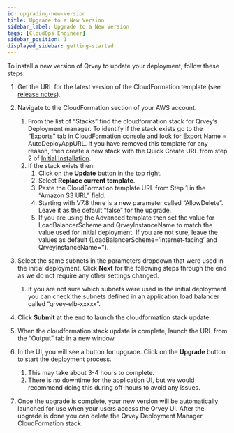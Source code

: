 ```yaml
---
id: upgrading-new-version
title: Upgrade to a New Version
sidebar_label: Upgrade to a New Version
tags: [CloudOps Engineer]
sidebar_position: 1
displayed_sidebar: getting-started
---
```


<div>

To install a new version of Qrvey to update your deployment, follow these steps:

1. Get the URL for the latest version of the CloudFormation template (see <a href="/docs/release-notes/v8/release-last" target="_blank">release notes</a>).
2. Navigate to the CloudFormation section of your AWS account.
    1. From the list of “Stacks” find the cloudformation stack for Qrvey’s Deployment manager. To identify if the stack exists go to the “Exports” tab in CloudFormation console and look for Export Name = AutoDeployAppURL. If you have removed this template for any reason, then create a new stack with the Quick Create URL from step 2 of [Initial Installation](../04-Installation/initial-installation.md).
    2. If the stack exists then:
        1. Click on the **Update** button in the top right.
        2. Select **Replace current template**.
        3. Paste the CloudFormation template URL from Step 1 in the “Amazon S3 URL” field.
        4. Starting with V7.8 there is a new parameter called “AllowDelete”. Leave it as the default “false” for the upgrade.
        5. If you are using the Advanced template then set the value for LoadBalancerScheme and QrveyInstanceName to match the value used for initial deployment. If you are not sure, leave the values as default (LoadBalancerScheme=’internet-facing’ and QrveyInstanceName=’’).

3. Select the same subnets in the parameters dropdown that were used in the initial deployment. Click **Next** for the following steps through the end as we do not require any other settings changed.
    1. If you are not sure which subnets were used in the initial deployment you can check the subnets defined in an application load balancer called “qrvey-elb-xxxxx”.

4. Click **Submit** at the end to launch the cloudformation stack update.

5. When the cloudformation stack update is complete, launch the URL from the “Output” tab in a new window.

6. In the UI, you will see a button for upgrade. Click on the **Upgrade** button to start the deployment process. 
    1. This may take about 3-4 hours to complete.
    2. There is no downtime for the application UI, but we would recommend doing this during off-hours to avoid any issues.

7. Once the upgrade is complete, your new version will be automatically launched for use when your users access the Qrvey UI. After the upgrade is done you can delete the Qrvey Deployment Manager CloudFormation stack.

</div>